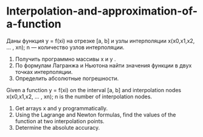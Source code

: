 # Interpolation-and-approximation-of-a-function

Даны функция y = f(xi) на отрезке [a, b] и узлы интерполяции x(x0,x1,x2, ... , xn);  n — количество узлов интерполяции.

1.	Получить программно массивы x и y .
2.	По формулам Лагранжа и Ньютона найти значения функции в двух точках интерполяции.
3.	Определить абсолютные погрешности.

Given a function y = f(xi) on the interval [a, b] and interpolation nodes x(x0,x1,x2, ... , xn); n is the number of interpolation nodes.

1. Get arrays x and y programmatically.
2. Using the Lagrange and Newton formulas, find the values of the function at two interpolation points.
3. Determine the absolute accuracy.
